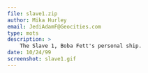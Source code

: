 ```yaml
---
file: slave1.zip
author: Mika Hurley
email: JediAdamF@Geocities.com
type: mots
description: >
    The Slave 1, Boba Fett's personal ship.
date: 10/24/99
screenshot: slave1.gif
---
```

